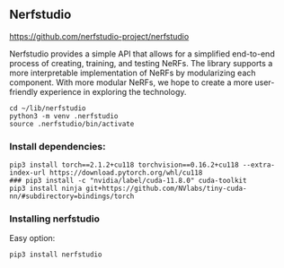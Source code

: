 
## Nerfstudio

https://github.com/nerfstudio-project/nerfstudio

Nerfstudio provides a simple API that allows for a simplified end-to-end process of creating, training, and testing NeRFs. The library supports a more interpretable implementation of NeRFs by modularizing each component. With more modular NeRFs, we hope to create a more user-friendly experience in exploring the technology.

```
cd ~/lib/nerfstudio
python3 -m venv .nerfstudio
source .nerfstudio/bin/activate
```

### Install dependencies:
```
pip3 install torch==2.1.2+cu118 torchvision==0.16.2+cu118 --extra-index-url https://download.pytorch.org/whl/cu118
### pip3 install -c "nvidia/label/cuda-11.8.0" cuda-toolkit
pip3 install ninja git+https://github.com/NVlabs/tiny-cuda-nn/#subdirectory=bindings/torch
```

### Installing nerfstudio

Easy option:
```
pip3 install nerfstudio
```





